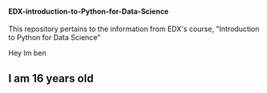#### EDX-introduction-to-Python-for-Data-Science
This repository pertains to the information from EDX's course, "Introduction to Python for Data Science"

Hey Im ben
## I am 16 years old
